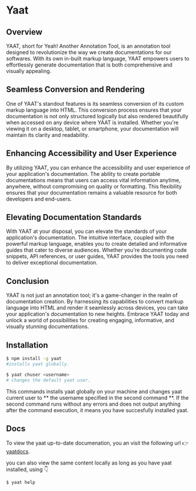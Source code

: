 # Yaat

## Overview

YAAT, short for Yeah! Another Annotation Tool, is an annotation tool designed to revolutionize the way we create documentations for our softwares. With its own in-built markup language, YAAT empowers users to effortlessly generate documentation that is both comprehensive and visually appealing.

## Seamless Conversion and Rendering

One of YAAT's standout features is its seamless conversion of its custom markup language into HTML. This conversion process ensures that your documentation is not only structured logically but also rendered beautifully when accessed on any device where YAAT is installed. Whether you're viewing it on a desktop, tablet, or smartphone, your documentation will maintain its clarity and readability.

## Enhancing Accessibility and User Experience

By utilizing YAAT, you can enhance the accessibility and user experience of your application's documentation. The ability to create portable documentations means that users can access vital information anytime, anywhere, without compromising on quality or formatting. This flexibility ensures that your documentation remains a valuable resource for both developers and end-users.

## Elevating Documentation Standards

With YAAT at your disposal, you can elevate the standards of your application's documentation. The intuitive interface, coupled with the powerful markup language, enables you to create detailed and informative guides that cater to diverse audiences. Whether you're documenting code snippets, API references, or user guides, YAAT provides the tools you need to deliver exceptional documentation.

## Conclusion

YAAT is not just an annotation tool; it's a game-changer in the realm of documentation creation. By harnessing its capabilities to convert markup language into HTML and render it seamlessly across devices, you can take your application's documentation to new heights. Embrace YAAT today and unlock a world of possibilities for creating engaging, informative, and visually stunning documentations.

## Installation

```bash
$ npm install -g yaat
#installs yaat globally.

$ yaat chuser <username>
# changes the default yaat user.
```

This commands installs yaat globally on your machine and changes yaat current user to ** the username specified in the second command **. If the second command runs without any errors and does not output anything after the command execution, it means you have succesfully installed yaat.

## Docs

To view the yaat up-to-date documenation, you an visit the following url 👉 [yaatdocs](https://yaat.onrender.com).

you can also view the same content locally as long as you have yaat installed, using 👇

```bash
$ yaat help
```
